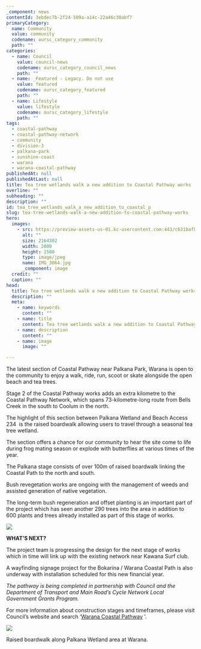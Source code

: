 ```yaml
---
_component: news
contentId: 3ebdec7b-2f24-509a-a14c-22a46c30abf7
primaryCategory:
  name: Community
  value: community
  codename: oursc_category_community
  path: ""
categories:
  - name: Council
    value: council-news
    codename: oursc_category_council_news
    path: ""
  - name: _Featured - Legacy. Do not use
    value: featured
    codename: oursc_category_featured
    path: ""
  - name: Lifestyle
    value: lifestyle
    codename: oursc_category_lifestyle
    path: ""
tags:
  - coastal-pathway
  - coastal-pathway-network
  - community
  - division-3
  - palkana-park
  - sunshine-coast
  - warana
  - warana-coastal-pathway
publishedAt: null
publishedAtLast: null
title: Tea tree wetlands walk a new addition to Coastal Pathway works
overline: ""
subheading: ""
description: ""
id: tea_tree_wetlands_walk_a_new_addition_to_coastal_p
slug: tea-tree-wetlands-walk-a-new-addition-to-coastal-pathway-works
hero:
  images:
    - src: https://preview-assets-us-01.kc-usercontent.com:443/c631baf8-1b46-001f-580c-d0001b68b4a8/5f5bd443-9270-4a90-94f9-fc6d451d5ec7/IMG_3064.jpg
      alt: ""
      size: 2164302
      width: 2000
      height: 1500
      type: image/jpeg
      name: IMG_3064.jpg
      _component: image
  credit: ""
  caption: ""
head:
  title: Tea tree wetlands walk a new addition to Coastal Pathway works
  description: ""
  meta:
    - name: keywords
      content: ""
    - name: title
      content: Tea tree wetlands walk a new addition to Coastal Pathway works
    - name: description
      content: ""
    - name: image
      image: ""

---
```

The latest section of Coastal Pathway near Palkana Park, Warana is open to the community to enjoy a walk, ride, run, scoot or skate alongside the open beach and tea trees.

Stage 2 of the Coastal Pathway works adds an extra kilometre to the Coastal Pathway Network, which spans 73-kilometre-long route from Bells Creek in the south to Coolum in the north. 

The highlight of this section between Palkana Wetland and Beach Access 234  is the raised boardwalk allowing users to travel through a seasonal tea tree wetland. 

The section offers a chance for our community to hear the site come to life during frog mating season or explode with butterflies at various times of the year. 

The Palkana stage consists of over 100m of raised boardwalk linking the Coastal Path to the north and south. 

Bush revegetation works are ongoing with the management of weeds and assisted generation of native vegetation. 

The long-term bush regeneration and offset planting is an important part of the project which has seen another 290 trees into the area in addition to 600 plants and trees already installed as part of this stage of works. 

![](https://preview-assets-us-01.kc-usercontent.com:443/c631baf8-1b46-001f-580c-d0001b68b4a8/a492d0f5-fd42-4415-8a3e-e1da46abc3cd/IMG_3115-1024x768.jpg)

**WHAT’S NEXT?**

The project team is progressing the design for the next stage of works which in time will link up with the existing network near Kawana Surf club. 

A wayfinding signage project for the Bokarina / Warana Coastal Path is also underway with installation scheduled for this new financial year.

*The pathway is being completed in partnership with Council and the Department of Transport and Main Road’s Cycle Network Local Government Grants Program.*

For more information about construction stages and timeframes, please visit Council’s website and search ‘[Warana Coastal Pathway](https://www.sunshinecoast.qld.gov.au/Council/Planning-and-Projects/Infrastructure-Projects/Coastal-Pathway)
’.

![](https://preview-assets-us-01.kc-usercontent.com:443/c631baf8-1b46-001f-580c-d0001b68b4a8/300aa2e1-d6fe-4ddf-83be-ce84fae6f9dc/IMG_3094-1-1024x768.jpg)

Raised boardwalk along Palkana Wetland area at Warana.
